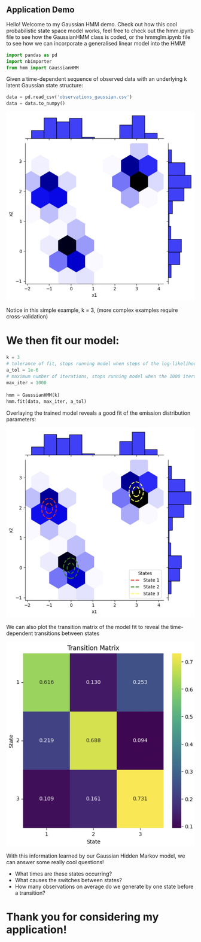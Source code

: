 ## Application Demo

Hello! Welcome to my Gaussian HMM demo. Check out how this cool probabilistic state space model works, feel free to check out the hmm.ipynb
file to see how the GaussianHMM class is coded, or the hmmglm.ipynb file to see how we can incorporate a generalised linear model into the HMM!

```python
import pandas as pd
import nbimporter
from hmm import GaussianHMM
```

Given a time-dependent sequence of observed data with an underlying k latent Gaussian state structure:

```python
data = pd.read_csv('observations_gaussian.csv')
data = data.to_numpy()
```

![HMM_gaussian_obs](HMM_gaussian_obs.jpeg)

Notice in this simple example, k = 3, (more complex examples require cross-validation)

# We then fit our model:
```python
k = 3
# tolerance of fit, stops running model when steps of the log-likelihood are smaller than 1e-6
a_tol = 1e-6
# maximum number of iterations, stops running model when the 1000 iterations is met
max_iter = 1000

hmm = GaussianHMM(k)
hmm.fit(data, max_iter, a_tol)
```

Overlaying the trained model reveals a good fit of the emission distribution parameters:

![HMM_gaussian_model](HMM_model.jpeg)

We can also plot the transition matrix of the model fit to reveal the time-dependent transitions between states

![HMM_transition_matrix_model](HMM_transition_matrix.jpeg)

With this information learned by our Gaussian Hidden Markov model, we can answer some really cool questions!
- What times are these states occurring?
- What causes the switches between states?
- How many observations on average do we generate by one state before a transition?

# Thank you for considering my application!
